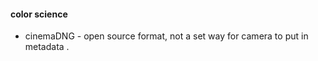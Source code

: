 #### color science  
* cinemaDNG - open source format, not a set way for camera to put in metadata .  

